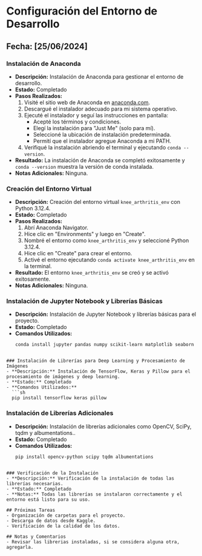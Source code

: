 # Configuración del Entorno de Desarrollo

## Fecha: [25/06/2024]

### Instalación de Anaconda
- **Descripción:** Instalación de Anaconda para gestionar el entorno de desarrollo.
- **Estado:** Completado
- **Pasos Realizados:**
  1. Visité el sitio web de Anaconda en [anaconda.com](https://www.anaconda.com/products/individual).
  2. Descargué el instalador adecuado para mi sistema operativo.
  3. Ejecuté el instalador y seguí las instrucciones en pantalla:
     - Acepté los términos y condiciones.
     - Elegí la instalación para "Just Me" (solo para mí).
     - Seleccioné la ubicación de instalación predeterminada.
     - Permití que el instalador agregue Anaconda a mi PATH.
  4. Verifiqué la instalación abriendo el terminal y ejecutando `conda --version`.
- **Resultado:** La instalación de Anaconda se completó exitosamente y `conda --version` muestra la versión de conda instalada.
- **Notas Adicionales:** Ninguna.

### Creación del Entorno Virtual
- **Descripción:** Creación del entorno virtual `knee_arthritis_env` con Python 3.12.4.
- **Estado:** Completado
- **Pasos Realizados:**
  1. Abrí Anaconda Navigator.
  2. Hice clic en "Environments" y luego en "Create".
  3. Nombré el entorno como `knee_arthritis_env` y seleccioné Python 3.12.4.
  4. Hice clic en "Create" para crear el entorno.
  5. Activé el entorno ejecutando `conda activate knee_arthritis_env` en la terminal.
- **Resultado:** El entorno `knee_arthritis_env` se creó y se activó exitosamente.
- **Notas Adicionales:** Ninguna.

### Instalación de Jupyter Notebook y Librerías Básicas
- **Descripción:** Instalación de Jupyter Notebook y librerías básicas para el proyecto.
- **Estado:** Completado
- **Comandos Utilizados:**
  ```sh
  conda install jupyter pandas numpy scikit-learn matplotlib seaborn
```

### Instalación de Librerías para Deep Learning y Procesamiento de Imágenes
- **Descripción:** Instalación de TensorFlow, Keras y Pillow para el procesamiento de imágenes y deep learning.
- **Estado:** Completado
- **Comandos Utilizados:**
  ```sh
  pip install tensorflow keras pillow
```

### Instalación de Librerías Adicionales
- **Descripción:** Instalación de librerías adicionales como OpenCV, SciPy, tqdm y albumentations..
- **Estado:** Completado
- **Comandos Utilizados:**
  ```sh
  pip install opencv-python scipy tqdm albumentations
```

### Verificación de la Instalación
- **Descripción:** Verificación de la instalación de todas las librerías necesarias.
- **Estado:** Completado
- **Notas:** Todas las librerías se instalaron correctamente y el entorno está listo para su uso.

## Próximas Tareas
- Organización de carpetas para el proyecto.
- Descarga de datos desde Kaggle.
- Verificación de la calidad de los datos.

## Notas y Comentarios
- Revisar las librerias instaladas, si se considera alguna otra, agregarla.
